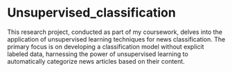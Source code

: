 # Unsupervised_classification
This research project, conducted as part of my coursework, delves into the application of unsupervised learning techniques for news classification. The primary focus is on developing a classification model without explicit labeled data, harnessing the power of unsupervised learning to automatically categorize news articles based on their content.
